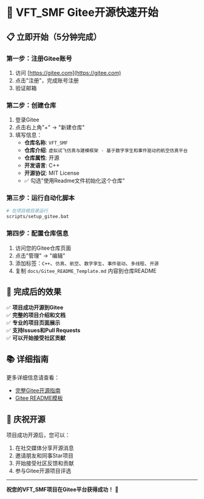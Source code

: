 # 🚀 VFT_SMF Gitee开源快速开始

## 📋 立即开始（5分钟完成）

### 第一步：注册Gitee账号
1. 访问 [https://gitee.com](https://gitee.com)
2. 点击"注册"，完成账号注册
3. 验证邮箱

### 第二步：创建仓库
1. 登录Gitee
2. 点击右上角"+" → "新建仓库"
3. 填写信息：
   - **仓库名称**: `VFT_SMF`
   - **仓库介绍**: `虚拟试飞仿真与建模框架 - 基于数字孪生和事件驱动的航空仿真平台`
   - **仓库属性**: 开源
   - **开发语言**: C++
   - **开源协议**: MIT License
   - ✅ 勾选"使用Readme文件初始化这个仓库"

### 第三步：运行自动化脚本
```bash
# 在项目根目录运行
scripts/setup_gitee.bat
```

### 第四步：配置仓库信息
1. 访问您的Gitee仓库页面
2. 点击"管理" → "编辑"
3. 添加标签：`C++`、`仿真`、`航空`、`数字孪生`、`事件驱动`、`多线程`、`开源`
4. 复制 `docs/Gitee_README_Template.md` 内容到仓库README

## 🎯 完成后的效果

✅ **项目成功开源到Gitee**  
✅ **完整的项目介绍和文档**  
✅ **专业的项目页面展示**  
✅ **支持Issues和Pull Requests**  
✅ **可以开始接受社区贡献**

## 📚 详细指南

更多详细信息请查看：
- [完整Gitee开源指南](docs/Gitee开源指南.md)
- [Gitee README模板](docs/Gitee_README_Template.md)

## 🎉 庆祝开源

项目成功开源后，您可以：
1. 在社交媒体分享开源消息
2. 邀请朋友和同事Star项目
3. 开始接受社区反馈和贡献
4. 参与Gitee开源项目评选

---

**祝您的VFT_SMF项目在Gitee平台获得成功！** 🚀
